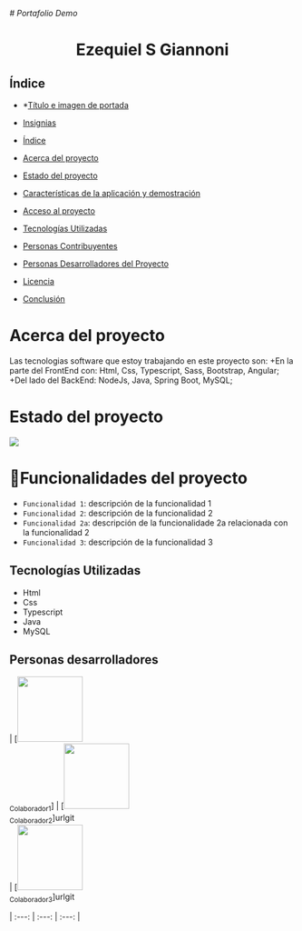 <em> # Portafolio Demo </em>

<h1 align="center"> Ezequiel S Giannoni </h1>

## Índice

- *[Título e imagen de portada](#Título-e-imagen-de-portada)

- [Insignias](#insignias)

- [Índice](#índice)

- [Acerca del proyecto](#acerca-del-proyecto)

- [Estado del proyecto](#estado-del-proyecto)

- [Características de la aplicación y demostración](#Características-de-la-aplicación-y-demostración)

- [Acceso al proyecto](#acceso-proyecto)

- [Tecnologías Utilizadas](#tecnologías-utilizadas)

- [Personas Contribuyentes](#personas-contribuyentes)

- [Personas Desarrolladores del Proyecto](#personas-desarrolladores)

- [Licencia](#licencia)

- [Conclusión](#conclusión)

 # Acerca del proyecto

Las tecnologias software que estoy trabajando en este proyecto son: 
+En la parte del FrontEnd con: Html, Css, Typescript, Sass, Bootstrap, Angular; 
+Del lado del BackEnd: NodeJs, Java, Spring Boot, MySQL;

# Estado del proyecto
<p align="left">
   <img src="https://img.shields.io/badge/STATUS-EN%20DESAROLLO-green">
   </p>

# :hammer:Funcionalidades del proyecto

- `Funcionalidad 1`: descripción de la funcionalidad 1
- `Funcionalidad 2`: descripción de la funcionalidad 2
- `Funcionalidad 2a`: descripción de la funcionalidade 2a relacionada con la funcionalidad 2
- `Funcionalidad 3`: descripción de la funcionalidad 3

## Tecnologías Utilizadas

-  Html
-  Css
-  Typescript
-  Java
-  MySQL

## Personas desarrolladores

| [<img src="" width=115><br><sub>Colaborador1</sub>] 
| [<img src="" width=115><br><sub>Colaborador2</sub>]urlgit  
| [<img src="" width=115><br><sub>Colaborador3</sub>]urlgit 

| :---: | :---: | :---: |

